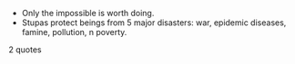  - Only the impossible is worth doing.
 - Stupas protect beings from 5 major disasters: war, epidemic diseases, famine, pollution, n poverty.

2 quotes